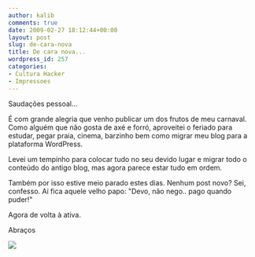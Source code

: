 ```yaml
---
author: kalib
comments: true
date: 2009-02-27 18:12:44+00:00
layout: post
slug: de-cara-nova
title: De cara nova...
wordpress_id: 257
categories:
- Cultura Hacker
- Impressoes
---
```


Saudações pessoal...




É com grande alegria que venho publicar um dos frutos de meu carnaval. Como alguém que não gosta de axé e forró, aproveitei o feriado para estudar, pegar praia, cinema, barzinho bem como migrar meu blog para a plataforma WordPress.




Levei um tempinho para colocar tudo no seu devido lugar e migrar todo o conteúdo do antigo blog, mas agora parece estar tudo em ordem.




Também por isso estive meio parado estes dias. Nenhum post novo? Sei, confesso. Aí fica aquele velho papo: "Devo, não nego.. pago quando puder!"




Agora de volta à ativa.




Abraços




![](http://img376.imageshack.us/img376/8000/userbar635980sd7.gif)  


